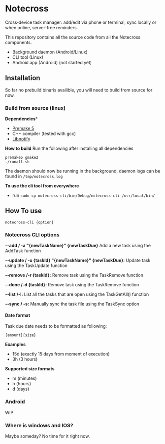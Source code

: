 # Notecross
Cross‑device task manager: add/edit via phone or terminal, sync locally or when online, server‑free reminders.

This repository contains all the source code from all the Notecross components.
* Background daemon (Android/Linux)
* CLI tool (Linux)
* Android app (Android) (not started yet)

## Installation
So far no prebuild binaris availible, you will need to build from source for now.

### Build from source (linux)
**Dependencies***
* [Premake 5](https://premake.github.io/)
* C++ compiler (tested with gcc)
* [Libnotify](https://www.linuxfromscratch.org/blfs/view/svn/x/libnotify.html)

**How to build**
Run the following after installing all dependencies
```
premake5 gmake2
./runall.sh
```
The daemon should now be running in the background, daemon logs can be found in `/tmp/notecross.log`

**To use the cli tool from everywhere**
* run `sudo cp notecross-cli/bin/Debug/notecross-cli /usr/local/bin/`

## How To use
`notecross-cli {option}`
### Notecross CLI options
**--add / -a "{newTaskName}" {newTaskDue}**
	Add a new task using the AddTask function

**--update / -u {taskId} "{newTaskName}" {newTaskDue}:**
	Update task using the TaskUpdate function

**--remove /-r {taskId}:**
	Remove task using the TaskRemove function

**--done /-d {taskId}:**
	Remove task using the TaskRemove function

**--list /-l:**
	List all the tasks that are open using the TaskGetAll() function

**--sync / -s:**
	Manually sync the task file using the TaskSync option

#### Date format
Task due date needs to be formatted as following:

`{amount}{size}`

**Examples**
* 15d (exactly 15 days from moment of execution)
* 3h (3 hours)

**Supported size formats**
* m (minutes)
* h (hours)
* d (days)


### Android
WIP

### Where is windows and IOS?
Maybe someday? No time for it right now.
